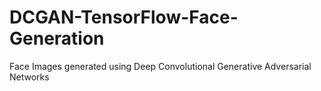 # DCGAN-TensorFlow-Face-Generation
Face Images generated using Deep Convolutional Generative Adversarial Networks

